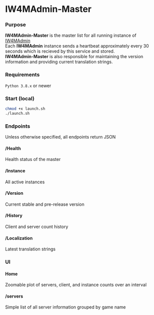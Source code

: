 # IW4MAdmin-Master
### Purpose
**IW4MAdmin-Master** is the master list for all running instance of [IW4MAdmin](https://github.com/RaidMax/IW4M-Admin/)  
Each **IW4MAdmin** instance sends a heartbeat approximately every 30 seconds which is recieved by this service and stored.  
**IW4MAdmin-Master** is also responsible for maintaining the version information and providing current translation strings.  

### Requirements
`Python 3.8.x` or newer

### Start (local)
```bash
chmod +x launch.sh
./launch.sh
```

### Endpoints
Unless otherwise specified, all endpoints return JSON
#### /Health
Health status of the master 
#### /Instance
All active instances
#### /Version
Current stable and pre-release version
#### /History
Client and server count history
#### /Localization
Latest translation strings

### UI
#### Home
Zoomable plot of servers, client, and instance counts over an interval
#### /servers
Simple list of all server information grouped by game name
